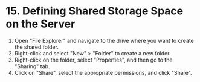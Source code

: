 # 15. Defining Shared Storage Space on the Server

1. Open "File Explorer" and navigate to the drive where you want to create the shared folder.
2. Right-click and select "New" > "Folder" to create a new folder.
3. Right-click on the folder, select "Properties", and then go to the "Sharing" tab.
4. Click on "Share", select the appropriate permissions, and click "Share".
